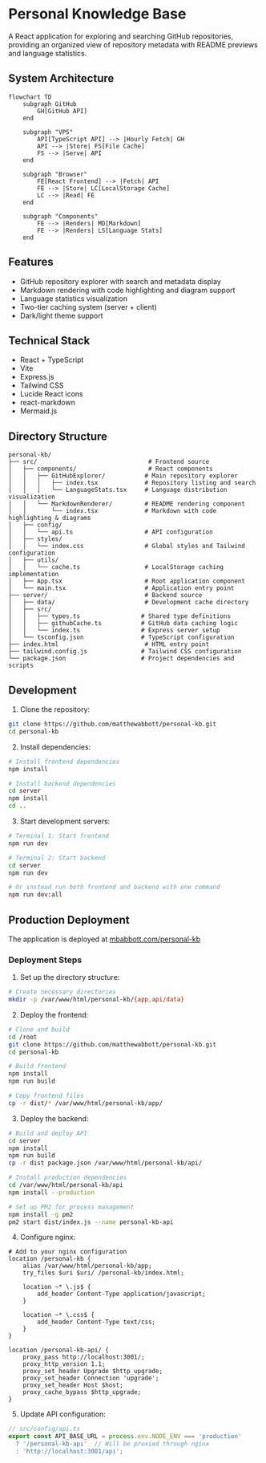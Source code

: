 # Personal Knowledge Base

A React application for exploring and searching GitHub repositories, providing an organized view of repository metadata with README previews and language statistics.

## System Architecture

```mermaid
flowchart TD
    subgraph GitHub
        GH[GitHub API]
    end

    subgraph "VPS"
        API[TypeScript API] --> |Hourly Fetch| GH
        API --> |Store| FS[File Cache]
        FS --> |Serve| API
    end

    subgraph "Browser"
        FE[React Frontend] --> |Fetch| API
        FE --> |Store| LC[LocalStorage Cache]
        LC --> |Read| FE
    end

    subgraph "Components"
        FE --> |Renders| MD[Markdown]
        FE --> |Renders| LS[Language Stats]
    end
```

## Features

- GitHub repository explorer with search and metadata display
- Markdown rendering with code highlighting and diagram support
- Language statistics visualization
- Two-tier caching system (server + client)
- Dark/light theme support

## Technical Stack

- React + TypeScript
- Vite
- Express.js
- Tailwind CSS
- Lucide React icons
- react-markdown
- Mermaid.js

## Directory Structure

```
personal-kb/
├── src/                               # Frontend source
│   ├── components/                    # React components
│   │   ├── GitHubExplorer/           # Main repository explorer
│   │   │   ├── index.tsx             # Repository listing and search
│   │   │   └── LanguageStats.tsx     # Language distribution visualization
│   │   └── MarkdownRenderer/         # README rendering component
│   │       └── index.tsx             # Markdown with code highlighting & diagrams
│   ├── config/
│   │   └── api.ts                    # API configuration
│   ├── styles/
│   │   └── index.css                 # Global styles and Tailwind configuration
│   ├── utils/
│   │   └── cache.ts                  # LocalStorage caching implementation
│   ├── App.tsx                       # Root application component
│   └── main.tsx                      # Application entry point
├── server/                           # Backend source
│   ├── data/                         # Development cache directory
│   ├── src/
│   │   ├── types.ts                 # Shared type definitions
│   │   ├── githubCache.ts           # GitHub data caching logic
│   │   └── index.ts                 # Express server setup
│   └── tsconfig.json                # TypeScript configuration
├── index.html                        # HTML entry point
├── tailwind.config.js               # Tailwind CSS configuration
└── package.json                     # Project dependencies and scripts
```

## Development

1. Clone the repository:
```bash
git clone https://github.com/matthewabbott/personal-kb.git
cd personal-kb
```

2. Install dependencies:
```bash
# Install frontend dependencies
npm install

# Install backend dependencies
cd server
npm install
cd ..
```

3. Start development servers:
```bash
# Terminal 1: Start frontend
npm run dev

# Terminal 2: Start backend
cd server
npm run dev

# Or instead run both frontend and backend with one command
npm run dev:all
```

## Production Deployment

The application is deployed at [mbabbott.com/personal-kb](https://mbabbott.com/personal-kb)

### Deployment Steps

1. Set up the directory structure:
```bash
# Create necessary directories
mkdir -p /var/www/html/personal-kb/{app,api/data}
```

2. Deploy the frontend:
```bash
# Clone and build
cd /root
git clone https://github.com/matthewabbott/personal-kb.git
cd personal-kb

# Build frontend
npm install
npm run build

# Copy frontend files
cp -r dist/* /var/www/html/personal-kb/app/
```

3. Deploy the backend:
```bash
# Build and deploy API
cd server
npm install
npm run build
cp -r dist package.json /var/www/html/personal-kb/api/

# Install production dependencies
cd /var/www/html/personal-kb/api
npm install --production

# Set up PM2 for process management
npm install -g pm2
pm2 start dist/index.js --name personal-kb-api
```

4. Configure nginx:
```nginx
# Add to your nginx configuration
location /personal-kb {
    alias /var/www/html/personal-kb/app;
    try_files $uri $uri/ /personal-kb/index.html;
    
    location ~* \.js$ {
        add_header Content-Type application/javascript;
    }
    
    location ~* \.css$ {
        add_header Content-Type text/css;
    }
}

location /personal-kb-api/ {
    proxy_pass http://localhost:3001/;
    proxy_http_version 1.1;
    proxy_set_header Upgrade $http_upgrade;
    proxy_set_header Connection 'upgrade';
    proxy_set_header Host $host;
    proxy_cache_bypass $http_upgrade;
}
```

5. Update API configuration:
```typescript
// src/config/api.ts
export const API_BASE_URL = process.env.NODE_ENV === 'production'
  ? '/personal-kb-api'  // Will be proxied through nginx
  : 'http://localhost:3001/api';
```